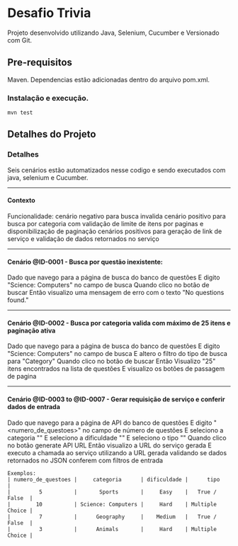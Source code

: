 # Desafio Trivia
Projeto desenvolvido utilizando Java, Selenium, Cucumber e Versionado com Git.

## Pre-requisitos
Maven. 
Dependencias estão adicionadas dentro do arquivo pom.xml.

### Instalação e execução.
```
mvn test 
```

## Detalhes do Projeto
### Detalhes
Seis cenários estão automatizados nesse codigo e sendo executados com java, selenium e Cucumber.

___
#### Contexto 
Funcionalidade: cenário negativo para busca invalida
cenário positivo para busca por categoria com validação de limite de itens por paginas e disponibilização de paginação
cenários positivos para geração de link de serviço e validação de dados retornados no serviço

--- 
#### Cenário @ID-0001 - Busca por questão inexistente:
Dado que navego para a página de busca do banco de questões
E digito "Science: Computers" no campo de busca
Quando clico no botão de buscar
Então visualizo uma mensagem de erro com o texto "No questions found."
 
--- 
#### Cenário @ID-0002 - Busca por categoria valida com máximo de 25 itens e paginação ativa
Dado que navego para a página de busca do banco de questões
E digito "Science: Computers" no campo de busca
E altero o filtro do tipo de busca para "Category"
Quando clico no botão de buscar
Então Visualizo "25" itens encontrados na lista de questões
E visualizo os botões de passagem de pagina

--- 
#### Cenário @ID-0003 to @ID-0007  - Gerar requisição de serviço e conferir dados de entrada
Dado que navego para a página de API do banco de questões
E digito "<numero_de_questoes>" no campo de número de questões
E seleciono a categoria "<categoria>"
E seleciono a dificuldade "<dificuldade>"
E seleciono o tipo "<tipo>"
Quando clico no botão generate API URL
Então visualizo a URL do serviço gerada
E executo a chamada ao serviço utilizando a URL gerada validando se dados retornados no JSON conferem com filtros de entrada

    Exemplos:
    | numero_de_questoes |     categoria      | dificuldade |      tipo       |
    |         5          |       Sports       |     Easy    |   True / False  |
    |        10          | Science: Computers |     Hard    | Multiple Choice |
    |         7          |      Geography     |    Medium   |   True / False  |
    |         3          |      Animals       |     Hard    | Multiple Choice |